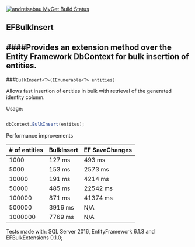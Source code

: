  [![andreisabau MyGet Build Status](https://www.myget.org/BuildSource/Badge/andreisabau?identifier=0dd80dc9-0ef7-4b80-a451-42ca280d27f0)](https://www.myget.org/)
## EFBulkInsert
####Provides an extension method over the Entity Framework DbContext for bulk insertion of entities.
-
###`BulkInsert<T>(IEnumerable<T> entities)`

Allows fast insertion of entities in bulk with retrieval of the generated identity column.

Usage:

```csharp

dbContext.BulkInsert(entites);

```

Performance improvements

| # of entities | BulkInsert | EF SaveChanges |
| ------------|------------|----------------|
| 1000        | 127 ms     | 493 ms |
| 5000        | 153 ms     | 2573 ms |
| 10000       | 191 ms     | 4214 ms   |
| 50000       | 485 ms     | 22542 ms  |
| 100000      | 871 ms     | 41374 ms   |
| 500000      | 3916 ms    | N/A  |
| 1000000     | 7769 ms    | N/A  |

Tests made with: SQL Server 2016, EntityFramework 6.1.3 and EFBulkExtensions 0.1.0;
